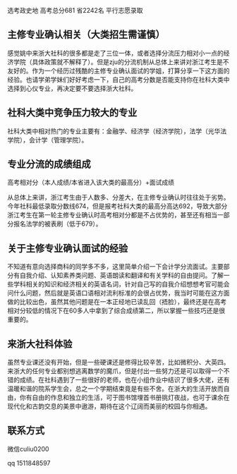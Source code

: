 选考政史地 高考总分681 省2242名 平行志愿录取

## **主修专业确认相关（大类招生需谨慎）**

感觉姚中来浙大社科的很多都是走了三位一体，或者选择分流压力相对小一点的经济学院（具体政策就不解释了）。但是zju的分流机制从总体上来讲对浙江考生是不友好的。作为一个经历过残酷的主修专业确认面试的学姐，打算分享一下这方面的经验。也请学弟学妹们好好考虑一下，自己的高考分数是否能支持你在社科大类中选择到心仪专业，再决定要不要选择浙大社科。

## **社科大类中竞争压力较大的专业**
社科大类中相对热门的专业主要有：金融学、经济学（经济学院），法学（光华法学院），会计学（管理学院）。

## **专业分流的成绩组成**
高考相对分（本人成绩/本省进入该大类的最高分）+面试成绩

从总体上来讲，浙江考生由于人数多、分差大，在主修专业确认时往往处于劣势。今年社科最低录取分数线674，但是报考社科大类的最高分高达692，导致大部分浙江考生在第一轮主修专业确认时高考相对分都是不占优势的，甚至还有相当一部分报名法学的被表刷（低于679）。

## **关于主修专业确认面试的经验**

不知道有意向选择商科的同学多不多，这里简单介绍一下会计学分流面试。主要部分有自我介绍、认知素养类问题、英语朗读和翻译和有关学科的自由提问。了解一些学科相关的知识和经济相关的英语名词，针对自己写的自我介绍想想考官可能会问什么问题，然后就是英语口语相对流利标准的会很占优势，我当时可能在这方面做的比较出色，虽然其他问题是在一本正经地已读乱回（捂脸），最终还是在高考相对分较低的情况下在60多人中拿到了综合成绩第二，所以掌握一些技巧还是很重要的。

## **来浙大社科体验**
虽然专业课还没有开始，但是一些硬课还是修得比较辛苦，比如微积分、大英四。来浙大的任何专业都别想逃离数学的魔爪，但是付出一些努力还是可以取得一个不错的成绩。在社科遇到了一些很好的老师，也在小组作业中结识了很多大佬，还有温暖和谐的院系学生会，总之一个学期结束竟是有些不舍。在浙大的生活开放而自由，你有自由的作息和独立的生活，可于图书馆埋首书册挑灯夜战，也可于课余在现代化和古韵交息的美景中遨游，期待在这个辽阔而美丽的校园与你相遇。
## **联系方式**

微信culiu0200

qq 1511848597
